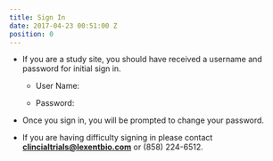 ```yaml
---
title: Sign In
date: 2017-04-23 00:51:00 Z
position: 0
---
```


* If you are a study site, you should have received a username and password for initial sign in.

  * User Name:

  * Password:

* Once you sign in, you will be prompted to change your password.

* If you are having difficulty signing in please contact **clincialtrials@lexentbio.com** or (858) 224-6512.